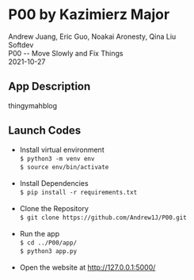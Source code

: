 # P00 by Kazimierz Major
Andrew Juang, Eric Guo, Noakai Aronesty, Qina Liu <br>
Softdev <br>
P00 -- Move Slowly and Fix Things <br>
2021-10-27 

## App Description 
thingymahblog

## Launch Codes
- Install virtual environment <br>
```$ python3 -m venv env``` <br>
```$ source env/bin/activate``` <br><br>
- Install Dependencies <br>
```$ pip install -r requirements.txt``` <br><br> 
- Clone the Repository <br>
```$ git clone https://github.com/Andrew1J/P00.git ``` <br><br>
- Run the app <br>
```$ cd ../P00/app/ ``` <br>
```$ python3 app.py``` <br><br>
- Open the website at http://127.0.0.1:5000/
